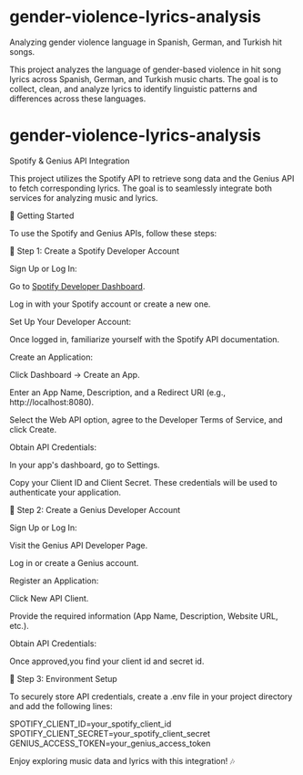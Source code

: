 # gender-violence-lyrics-analysis
Analyzing gender violence language in Spanish, German, and Turkish hit songs.

This project analyzes the language of gender-based violence in hit song lyrics across Spanish, German, and Turkish music charts. The goal is to collect, clean, and analyze lyrics to identify linguistic patterns and differences across these languages.

# gender-violence-lyrics-analysis
Spotify & Genius API Integration

This project utilizes the Spotify API to retrieve song data and the Genius API to fetch corresponding lyrics. The goal is to seamlessly integrate both services for analyzing music and lyrics.


🚀 Getting Started

To use the Spotify and Genius APIs, follow these steps:

🔹 Step 1: Create a Spotify Developer Account

Sign Up or Log In:

Go to [Spotify Developer Dashboard](https://developer.spotify.com).

Log in with your Spotify account or create a new one.

Set Up Your Developer Account:

Once logged in, familiarize yourself with the Spotify API documentation.

Create an Application:

Click Dashboard → Create an App.

Enter an App Name, Description, and a Redirect URI (e.g., http://localhost:8080).

Select the Web API option, agree to the Developer Terms of Service, and click Create.

Obtain API Credentials:

In your app's dashboard, go to Settings.

Copy your Client ID and Client Secret. These credentials will be used to authenticate your application.

🔹 Step 2: Create a Genius Developer Account

Sign Up or Log In:

Visit the Genius API Developer Page.

Log in or create a Genius account.

Register an Application:

Click New API Client.

Provide the required information (App Name, Description, Website URL, etc.).

Obtain API Credentials:

Once approved,you find your client id and secret id.

🔹 Step 3: Environment Setup

To securely store API credentials, create a .env file in your project directory and add the following lines:

SPOTIFY_CLIENT_ID=your_spotify_client_id
SPOTIFY_CLIENT_SECRET=your_spotify_client_secret
GENIUS_ACCESS_TOKEN=your_genius_access_token


Enjoy exploring music data and lyrics with this integration! 🎶
